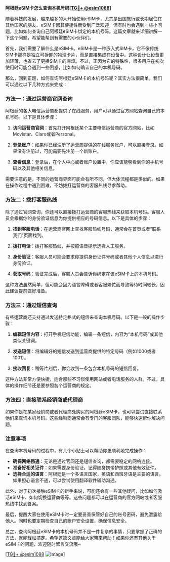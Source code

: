 **阿根廷eSIM卡怎么查询本机号码[[TG💪+ @esim1088](https://t.me/s/esim1088)]**

随着科技的发展，越来越多的人开始使用eSIM卡，尤其是出国旅行或长期居住在其他国家的朋友。eSIM卡因其便捷性而受到广泛欢迎，但有时也会遇到一些小问题，比如如何查询自己阿根廷eSIM卡绑定的本机号码。这篇文章就来详细讲解一下这个问题，希望能帮到有需要的小伙伴们。

首先，我们需要了解什么是eSIM卡。eSIM卡是一种嵌入式SIM卡，它不像传统SIM卡那样是独立可拆卸的物理卡片，而是直接集成在设备中。这种设计让设备更加轻薄，也省去了更换SIM卡的麻烦。不过，正因为它的特殊性，很多用户在初次使用时可能会遇到一些困惑，比如如何确认自己的本机号码。

那么，回到正题，如何查询阿根廷eSIM卡的本机号码呢？其实方法很简单，我们可以通过以下几种方式来完成：

### 方法一：通过运营商官网查询

阿根廷的各大电信运营商都提供了在线服务，用户可以通过官方网站查询自己的本机号码。以下是具体步骤：

1. **访问运营商官网**：首先打开阿根廷某个主要电信运营商的官方网站，比如Movistar、Claro或者Personal。
   
2. **登录账户**：如果你已经注册了运营商提供的在线服务账户，可以直接登录。如果没有注册过，可能需要先注册一个新账户。

3. **查看信息**：登录后，在个人中心或者账户设置中，你应该能够看到你的手机号码以及其他相关信息。

需要注意的是，不同的运营商界面可能会有所不同，但大体流程都是类似的。如果在操作过程中遇到困难，不妨拨打运营商的客服热线寻求帮助。

### 方法二：拨打客服热线

除了通过官网查询，你还可以直接拨打运营商的客服热线来获取本机号码。客服人员会根据你的身份验证信息为你提供相应的号码信息。以下是具体的步骤：

1. **找到客服电话**：在运营商官网上查找客服热线号码，通常会在首页或者“联系我们”页面找到。

2. **拨打电话**：拨打客服热线，并按照语音提示选择人工服务。

3. **身份验证**：客服人员可能会要求你提供身份证件号码或者其他个人信息以进行身份验证。

4. **获取号码**：验证完成后，客服人员会告诉你绑定在该eSIM卡上的本机号码。

这种方法虽然简单，但可能会因为语言障碍或者客服繁忙而导致等待时间较长，因此建议提前做好准备。

### 方法三：通过短信查询

有些运营商还支持通过发送特定格式的短信来查询本机号码。以下是一般的操作步骤：

1. **编辑短信内容**：打开手机短信功能，编辑一条短信，内容为“本机号码”或其他类似关键词。

2. **发送短信**：将编辑好的短信发送到运营商提供的特定号码（例如1000或者1001）。

3. **接收回复**：稍等片刻后，你会收到一条包含本机号码的短信回复。

这种方法非常方便快捷，适合那些不习惯使用网站或者电话服务的人群。不过，具体的操作细节还是要参照各个运营商的规定。

### 方法四：直接联系经销商或代理商

如果你是在某家经销商或者代理商处购买的阿根廷eSIM卡，也可以尝试直接联系他们来查询本机号码。这些经销商通常会有专门的客服团队，能够快速帮你解决问题。

### 注意事项

在查询本机号码的过程中，有几个小贴士可以帮助你更顺利地完成操作：

- **确保网络畅通**：无论是通过官网还是短信查询，都需要稳定的网络连接。
- **准备好相关证件**：如果需要身份验证，记得随身携带护照或其他有效证件。
- **选择合适的语言**：阿根廷是一个多语言国家，英语和西班牙语是主要的语言。如果担心语言不通，可以尝试使用翻译软件辅助沟通。

此外，对于初次接触eSIM卡的新手来说，可能还会有一些其他疑问，比如如何激活eSIM卡、如何切换运营商等等。这些问题都可以在运营商的官方网站或者客服热线中找到答案。

最后，提醒大家在使用eSIM卡时一定要妥善保管好自己的账号密码，避免泄露给他人。同时也要定期检查自己的账户安全设置，确保信息安全。

总之，查询阿根廷eSIM卡的本机号码并不是一件复杂的事情，只要掌握了正确的方法，就能轻松搞定。希望这篇文章能给大家带来帮助！如果你还有其他关于eSIM卡的问题，欢迎随时留言交流哦~

[[TG💪+ @esim1088](https://t.me/s/esim1088) ![Image](https://i.postimg.cc/4NQfJmqS/Snipaste-2025-05-13-00-14-12.png)]